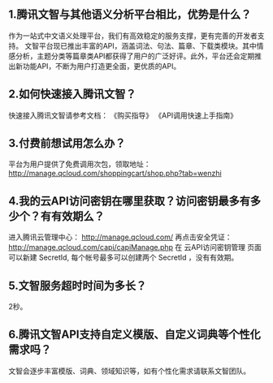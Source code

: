 ## 1.腾讯文智与其他语义分析平台相比，优势是什么？
作为一站式中文语义处理平台，我们有高效稳定的服务支撑，更有完善的开发者支持。
文智平台现已推出丰富的API，涵盖词法、句法、篇章、下载类模块。其中情感分析，主题分类等篇章类API都获得了用户的广泛好评。此外，平台还会定期推出新功能API，不断为用户打造更全面，更优质的API。 
## 2.如何快速接入腾讯文智？
快速接入腾讯文智请参考文档： 《购买指导》 《API调用快速上手指南》
## 3.付费前想试用怎么办？
平台为用户提供了免费调用次包，领取地址：
http://manage.qcloud.com/shoppingcart/shop.php?tab=wenzhi 
## 4.我的云API访问密钥在哪里获取？访问密钥最多有多少个？有有效期么？
进入腾讯云管理中心：
http://manage.qcloud.com/
再点击安全凭证：
http://manage.qcloud.com/capi/capiManage.php
在 云API访问密钥管理 页面可以新建 SecretId, 每个帐号最多可以创建两个 SecretId ，没有有效期。 
## 5.文智服务超时时间为多长？
2秒。
## 6.腾讯文智API支持自定义模版、自定义词典等个性化需求吗？
文智会逐步丰富模版、词典、领域知识等，如有个性化需求请联系文智团队。